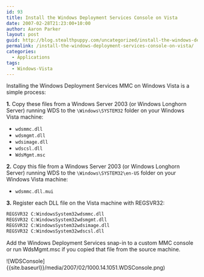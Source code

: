```yaml
---
id: 93
title: Install the Windows Deployment Services Console on Vista
date: 2007-02-28T21:23:00+10:00
author: Aaron Parker
layout: post
guid: http://blog.stealthpuppy.com/uncategorized/install-the-windows-deployment-services-console-on-vista
permalink: /install-the-windows-deployment-services-console-on-vista/
categories:
  - Applications
tags:
  - Windows-Vista
---
```

Installing the Windows Deployment Services MMC on Windows Vista is a simple process:

**1.** Copy these files from a Windows Server 2003 (or Windows Longhorn Server) running WDS to the `\Windows\SYSTEM32` folder on your Windows Vista machine:

* `wdsmmc.dll`
* `wdsmgmt.dll`
* `wdsimage.dll`
* `wdscsl.dll`
* `WdsMgmt.msc`

**2.** Copy this file from a Windows Server 2003 (or Windows Longhorn Server) running WDS to the `\Windows\SYSTEM32\en-US` folder on your Windows Vista machine:

* `wdsmmc.dll.mui`

**3.** Register each DLL file on the Vista machine with REGSVR32:

```cmd
REGSVR32 C:WindowsSystem32wdsmmc.dll  
REGSVR32 C:WindowsSystem32wdsmgmt.dll  
REGSVR32 C:WindowsSystem32wdsimage.dll  
REGSVR32 C:WindowsSystem32wdscsl.dll
```

Add the Windows Deployment Services snap-in to a custom MMC console or run WdsMgmt.msc if you copied that file from the source machine.

![WDSConsole]{{site.baseurl}}/media/2007/02/1000.14.1051.WDSConsole.png)
